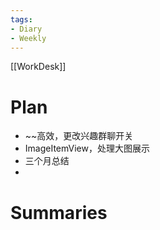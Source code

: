 ```yaml
---
tags:
- Diary 
- Weekly
---
```

[[WorkDesk]]
# Plan
- ~~高效，更改兴趣群聊开关
- ImageItemView，处理大图展示
- 三个月总结
- 
# Summaries 
